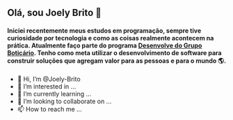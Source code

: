## Olá, sou Joely Brito 🥰

#### Iniciei recentemente meus estudos em programação, sempre tive curiosidade por tecnologia e como as coisas realmente acontecem na prática. Atualmente faço parte do programa <a href="https://desenvolve.grupoboticario.com.br/" target="_blank">Desenvolve do Grupo Boticário</a>. Tenho como meta utilizar o desenvolvimento de software para construir soluções que agregam valor para as pessoas e para o mundo 🌎.



- 👋 Hi, I’m @Joely-Brito
- 👀 I’m interested in ...
- 🌱 I’m currently learning ...
- 💞️ I’m looking to collaborate on ...
- 📫 How to reach me ...

<!---
Joely-Brito/Joely-Brito is a ✨ special ✨ repository because its `README.md` (this file) appears on your GitHub profile.
You can click the Preview link to take a look at your changes.
--->
